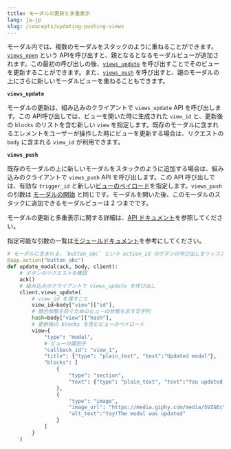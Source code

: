 ```yaml
---
title: モーダルの更新と多重表示
lang: ja-jp
slug: /concepts/updating-pushing-views
---
```


モーダル内では、複数のモーダルをスタックのように重ねることができます。<a href="/reference/methods/views.open/">`views_open`</a> という APIを呼び出すと、親となるとなるモーダルビューが追加されます。この最初の呼び出しの後、<a href="/reference/methods/views.update/">`views_update`</a> を呼び出すことでそのビューを更新することができます。また、<a href="/reference/methods/views.push">`views_push`</a> を呼び出すと、親のモーダルの上にさらに新しいモーダルビューを重ねることもできます。

**`views_update`**

モーダルの更新は、組み込みのクライアントで `views_update` API を呼び出します。この API呼び出しでは、ビューを開いた時に生成された `view_id` と、更新後の `blocks` のリストを含む新しい `view` を指定します。既存のモーダルに含まれるエレメントをユーザーが操作した時にビューを更新する場合は、リクエストの `body` に含まれる `view_id` が利用できます。

**`views_push`**

既存のモーダルの上に新しいモーダルをスタックのように追加する場合は、組み込みのクライアントで `views_push` API を呼び出します。この API 呼び出しでは、有効な `trigger_id` と新しい<a href="/reference/interaction-payloads/view-interactions-payload/#view_submission">ビューのペイロード</a>を指定します。`views_push` の引数は <a href="#creating-modals">モーダルの開始</a> と同じです。モーダルを開いた後、このモーダルのスタックに追加できるモーダルビューは 2 つまでです。

モーダルの更新と多重表示に関する詳細は、<a href="/surfaces/modals">API ドキュメント</a>を参照してください。

指定可能な引数の一覧は<a href="https://docs.slack.dev/bolt-python/api-docs/slack_bolt/kwargs_injection/args.html">モジュールドキュメント</a>を参考にしてください。

```python
# モーダルに含まれる、`button_abc` という action_id のボタンの呼び出しをリッスン
@app.action("button_abc")
def update_modal(ack, body, client):
    # ボタンのリクエストを確認
    ack()
    # 組み込みのクライアントで views_update を呼び出し
    client.views_update(
        # view_id を渡すこと
        view_id=body["view"]["id"],
        # 競合状態を防ぐためのビューの状態を示す文字列
        hash=body["view"]["hash"],
        # 更新後の blocks を含むビューのペイロード
        view={
            "type": "modal",
            # ビューの識別子
            "callback_id": "view_1",
            "title": {"type": "plain_text", "text":"Updated modal"},
            "blocks": [
                {
                    "type": "section",
                    "text": {"type": "plain_text", "text":"You updated the modal!"}
                },
                {
                    "type": "image",
                    "image_url": "https://media.giphy.com/media/SVZGEcYt7brkFUyU90/giphy.gif",
                    "alt_text":"Yay!The modal was updated"
                }
            ]
        }
    )
```